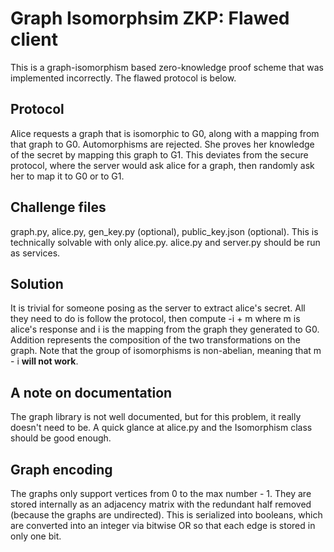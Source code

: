 # Graph Isomorphsim ZKP: Flawed client
This is a graph-isomorphism based zero-knowledge proof scheme that was implemented incorrectly. The flawed protocol is below.

## Protocol
Alice requests a graph that is isomorphic to G0, along with a mapping from that graph to G0. Automorphisms are rejected. She proves her knowledge of the secret by mapping this graph to G1. This deviates from the secure protocol, where the server would ask alice for a graph, then randomly ask her to map it to G0 or to G1.

## Challenge files
graph.py, alice.py, gen_key.py (optional), public_key.json (optional). This is technically solvable with only alice.py. alice.py and server.py should be run as services.

## Solution
It is trivial for someone posing as the server to extract alice's secret. All they need to do is follow the protocol, then compute -i + m where m is alice's response and i is the mapping from the graph they generated to G0. Addition represents the composition of the two transformations on the graph. Note that the group of isomorphisms is non-abelian, meaning that m - i **will not work**.

## A note on documentation
The graph library is not well documented, but for this problem, it really doesn't need to be. A quick glance at alice.py and the Isomorphism class should be good enough.

## Graph encoding
The graphs only support vertices from 0 to the max number - 1. They are stored internally as an adjacency matrix with the redundant half removed (because the graphs are undirected). This is serialized into booleans, which are converted into an integer via bitwise OR so that each edge is stored in only one bit.